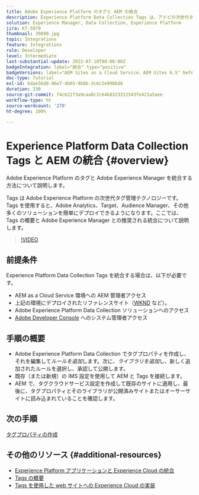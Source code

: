 ```yaml
---
title: Adobe Experience Platform のタグと AEM の統合
description: Experience Platform Data Collection Tags は、アドビの次世代タグ管理ソリューションであり、Adobe Analytics、Target、Audience Manager、その他多くのソリューションをデプロイするための最適な方法です。ここでは、Adobe Experience Platform のタグの概要と、Adobe Experience Manager との推奨される統合について説明します。
solution: Experience Manager, Data Collection, Experience Platform
jira: KT-5979
thumbnail: 39090.jpg
topic: Integrations
feature: Integrations
role: Developer
level: Intermediate
last-substantial-update: 2022-07-10T00:00:00Z
badgeIntegration: label="統合" type="positive"
badgeVersions: label="AEM Sites as a Cloud Service、AEM Sites 6.5" before-title="false"
doc-type: Tutorial
exl-id: bdae56d8-96e7-4b05-9b8b-3c6c2e998bd8
duration: 230
source-git-commit: f4c621f3a9caa8c2c64b8323312343fe421a5aee
workflow-type: ht
source-wordcount: '270'
ht-degree: 100%

---
```


# Experience Platform Data Collection Tags と AEM の統合 {#overview}

Adobe Experience Platform のタグと Adobe Experience Manager を統合する方法について説明します。

Tags は Adobe Experience Platform の次世代タグ管理テクノロジーです。Tags を使用すると、Adobe Analytics、Target、Audience Manager、その他多くのソリューションを簡単にデプロイできるようになります。ここでは、Tags の概要と Adobe Experience Manager との推奨される統合について説明します。

>[!VIDEO](https://video.tv.adobe.com/v/3417061?quality=12&learn=on)

## 前提条件

Experience Platform Data Collection Tags を統合する場合は、以下が必要です。

+ AEM as a Cloud Service 環境への AEM 管理者アクセス
+ 上記の環境にデプロイされたリファレンスサイト（[WKND](https://github.com/adobe/aem-guides-wknd) など）。
+ Adobe Experience Platform Data Collection ソリューションへのアクセス
+ [Adobe Developer Console](https://developer.adobe.com/developer-console/) へのシステム管理者アクセス


## 手順の概要

+ Adobe Experience Platform Data Collection でタグプロパティを作成し、それを編集して&#x200B;_ルールを追加_&#x200B;します。次に、_ライブラリを追加_&#x200B;し、新しく追加されたルールを選択し、承認して公開します。
+ 既存（または新規）の IMS 設定を使用して AEM と Tags を接続します。
+ AEM で、タグクラウドサービス設定を作成して既存のサイトに適用し、最後に、タグプロパティとそのライブラリが公開済みサイトまたはオーサーサイトに読み込まれていることを確認します。

## 次の手順

[タグプロパティの作成](create-tag-property.md)

## その他のリソース {#additional-resources}

+ [Experience Platform アプリケーションと Experience Cloud の統合](https://experienceleague.adobe.com/docs/platform-learn/tutorials/intro-to-platform/integrations-with-experience-cloud-applications.html?lang=ja)
+ [Tags の概要](https://experienceleague.adobe.com/docs/experience-platform/tags/home.html?lang=ja)
+ [Tags を使用した web サイトへの Experience Cloud の実装](https://experienceleague.adobe.com/docs/platform-learn/implement-in-websites/overview.html?lang=ja)
